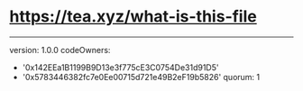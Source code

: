# https://tea.xyz/what-is-this-file
---
version: 1.0.0
codeOwners:
  - '0x142EEa1B1199B9D13e3f775cE3C0754De31d91D5'
  - '0x5783446382fc7e0Ee00715d721e49B2eF19b5826'
quorum: 1
